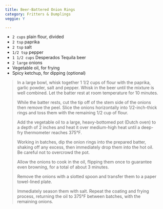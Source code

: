 ```yaml
---
title: Beer-Battered Onion Rings 
category: Fritters & Dumplings
veggie: Y

--- 
```


* `2 cups` plain flour, divided
* `2 tsp` paprika
* `2 tsp` salt
* `1/2 tsp` pepper
* `1 1/2 cups` Desperados Tequila beer
* `2 large`  onions
* Vegetable oil, for frying
* Spicy ketchup, for dipping (optional)

> In a large bowl, whisk together 1 1/2 cups of flour with the paprika, garlic powder, salt and pepper. Whisk in the beer until the mixture is well combined. Let the batter rest at room temperature for 10 minutes.
>
> While the batter rests, cut the tip off of the stem side of the onions then remove the peel. Slice the onions horizontally into 1/2-inch-thick rings and toss them with the remaining 1/2 cup of flour.
>
> Add the vegetable oil to a large, heavy-bottomed pot (Dutch oven) to a depth of 2 inches and heat it over medium-high heat until a deep-fry thermometer reaches 375°F.
>
> Working in batches, dip the onion rings into the prepared batter, shaking off any excess, then immediately drop them into the hot oil. Be careful not to overcrowd the pot.
>
> Allow the onions to cook in the oil, flipping them once to guarantee even browning, for a total of about 3 minutes.
>
> Remove the onions with a slotted spoon and transfer them to a paper towel-lined plate.
>
> Immediately season them with salt. Repeat the coating and frying process, returning the oil to 375°F between batches, with the remaining onions.

